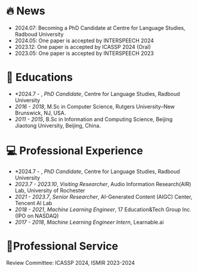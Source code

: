 # 🔥 News
- 2024.07: Becoming a PhD Candidate at Centre for Language Studies, Radboud University
- 2024.05: One paper is accepted by INTERSPEECH 2024
- 2023.12: One paper is accepted by ICASSP 2024 (Oral)
- 2023.05: One paper is accepted by INTERSPEECH 2023

# 📖 Educations
- *2024.7 - , *PhD Candidate*, Centre for Language Studies, Radboud University
- *2016 - 2018*, M.Sc in Computer Science, Rutgers University–New Brunswick, NJ, USA.
- *2011 - 2015*, B.Sc in Information and Computing Science, Beijing Jiaotong University, Beijing, China.

# 💻 Professional Experience
- *2024.7 - , *PhD Candidate*, Centre for Language Studies, Radboud University 
- *2023.7 - 2023.10*, *Visiting Researcher*, Audio Information Research(AIR) Lab, University of Rochester
- *2021 - 2023.7*, *Senior Researcher*, AI-Generated Content (AIGC) Center, Tencent AI Lab
- *2018 - 2021*, *Machine Learning Engineer*, 17 Education&Tech Group Inc. (IPO on NASDAQ)
- *2017 - 2018*, *Machine Learning Engineer Intern*, Learnable.ai

[//]: # (- *2017 - 2018*, *Machine Learning Engineer Intern &#40;Supervisor: [Jeremiah Zhe Liu]&#40;https://scholar.google.com/citations?user=9jrmcG4AAAAJ&hl=en/&#41;&#41;*, Learnable.ai &#40;originating from **Harvard Innovation Lab**.&#41;)

# 📄Professional Service
Review Committee: ICASSP 2024, ISMIR 2023-2024




